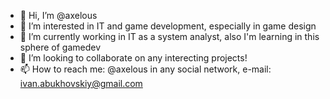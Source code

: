 - 👋 Hi, I’m @axelous
- 👀 I’m interested in IT and game development, especially in game design
- 🌱 I’m currently working in IT as a system analyst, also I'm learning in this sphere of gamedev
- 💞️ I’m looking to collaborate on any interecting projects!
- 📫 How to reach me: @axelous in any social network, e-mail: ivan.abukhovskiy@gmail.com

<!---
axelous/axelous is a ✨ special ✨ repository because its `README.md` (this file) appears on your GitHub profile.
You can click the Preview link to take a look at your changes.
--->
